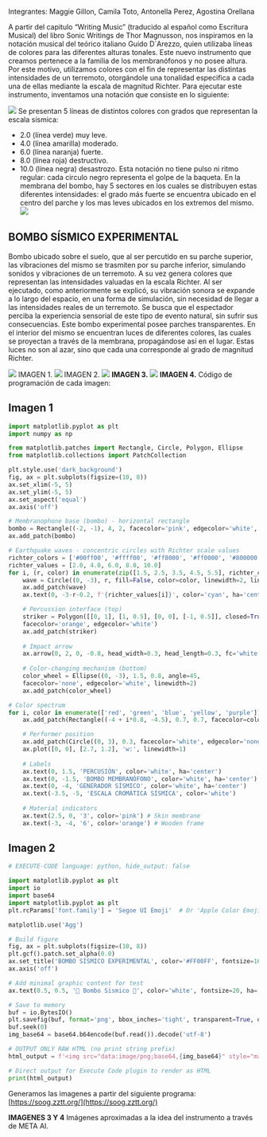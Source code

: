 

Integrantes: Maggie Gillon, Camila Toto, Antonella Perez, Agostina Orellana

A partir del capitulo “Writing Music” (traducido al español como Escritura Musical) del libro Sonic Writings de Thor Magnusson, nos inspiramos en la notación musical del teórico italiano Guido D´Arezzo, quien utilizaba líneas de colores para las diferentes alturas tonales. Este nuevo instrumento que creamos pertenece a la familia de los membranófonos y no posee altura. Por este motivo, utilizamos colores con el fin de representar las distintas intensidades de un terremoto, otorgándole una tonalidad especifica a cada una de ellas mediante la escala de magnitud Richter.
Para ejecutar este instrumento, inventamos una notación que consiste en lo siguiente:

![](<img.png>)
Se presentan 5 líneas de distintos colores con grados que representan la escala sísmica:
- 2.0 (línea verde) muy leve.
- 4.0 (línea amarilla) moderado.
- 6.0 (línea naranja) fuerte.
- 8.0 (línea roja) destructivo.
- 10.0 (línea negra) desastrozo.
Esta notación no tiene pulso ni ritmo regular: cada circulo negro representa el golpe de la baqueta. En la membrana del bombo, hay 5 sectores en los cuales se distribuyen estas diferentes intensidades: el grado más fuerte se encuentra ubicado en el centro del parche y los mas leves ubicados en los extremos del mismo.
![](<img 1.png>)

## BOMBO SÍSMICO EXPERIMENTAL
Bombo ubicado sobre el suelo, que al ser percutido en su parche superior, las vibraciones del mismo se trasmiten por su parche inferior, simulando sonidos y vibraciones de un terremoto.
A su vez genera colores que representan las intensidades valuadas en la escala Richter.
Al ser ejecutado, como anteriormente se explicó, su vibración sonora se expande a lo largo del espacio, en una forma de simulación, sin necesidad de llegar a las intensidades reales de un terremoto. Se busca que el espectador perciba la experiencia sensorial de este tipo de evento natural, sin sufrir sus consecuencias.
Este bombo experimental posee parches transparentes. En el interior del mismo se encuentran luces de diferentes colores, las cuales se proyectan a través de la membrana, propagándose así en el lugar. Estas luces no son al azar, sino que cada una corresponde al grado de magnitud Richter.

![](<img.jpeg>)
IMAGEN 1.
![](<img 1.jpeg>)
IMAGEN 2.
![](<img 2.jpeg>)
**IMAGEN 3.**
![](<img 3.jpeg>)
**IMAGEN 4.**
Código de programación de cada imagen:

## Imagen 1

```python
import matplotlib.pyplot as plt
import numpy as np

from matplotlib.patches import Rectangle, Circle, Polygon, Ellipse
from matplotlib.collections import PatchCollection

plt.style.use('dark_background')
fig, ax = plt.subplots(figsize=(10, 8))
ax.set_xlim(-5, 5)
ax.set_ylim(-5, 5)
ax.set_aspect('equal')
ax.axis('off')

# Membranophone base (bombo) - horizontal rectangle
bombo = Rectangle((-2, -1), 4, 2, facecolor='pink', edgecolor='white', linewidth=2)
ax.add_patch(bombo)

# Earthquake waves - concentric circles with Richter scale values
richter_colors = ['#00ff00', '#ffff00', '#ff8000', '#ff0000', '#800000']
richter_values = [2.0, 4.0, 6.0, 8.0, 10.0]
for i, (r, color) in enumerate(zip([1.5, 2.5, 3.5, 4.5, 5.5], richter_colors)):
	wave = Circle((0, -3), r, fill=False, color=color, linewidth=2, linestyle='--')
	ax.add_patch(wave)
	ax.text(0, -3-r-0.2, f'{richter_values[i]}', color='cyan', ha='center')

	# Percussion interface (top)
	striker = Polygon([[0, 1], [1, 0.5], [0, 0], [-1, 0.5]], closed=True,
	facecolor='orange', edgecolor='white')
	ax.add_patch(striker)
	
	# Impact arrow
	ax.arrow(0, 2, 0, -0.8, head_width=0.3, head_length=0.3, fc='white', ec='white')
	
	# Color-changing mechanism (bottom)
	color_wheel = Ellipse((0, -3), 1.5, 0.8, angle=45,
	facecolor='none', edgecolor='white', linewidth=2)
	ax.add_patch(color_wheel)

# Color spectrum
for i, color in enumerate(['red', 'green', 'blue', 'yellow', 'purple']):
	ax.add_patch(Rectangle((-4 + i*0.8, -4.5), 0.7, 0.7, facecolor=color))

	# Performer position
	ax.add_patch(Circle((0, 3), 0.3, facecolor='white', edgecolor='none'))
	ax.plot([0, 0], [2.7, 1.2], 'w:', linewidth=1)
	
	# Labels
	ax.text(0, 1.5, 'PERCUSIÓN', color='white', ha='center')
	ax.text(0, -1.5, 'BOMBO MEMBRANÓFONO', color='white', ha='center')
	ax.text(0, -4, 'GENERADOR SÍSMICO', color='white', ha='center')
	ax.text(-3.5, -5, 'ESCALA CROMÁTICA SÍSMICA', color='white')
	
	# Material indicators
	ax.text(2.5, 0, '3', color='pink') # Skin membrane
	ax.text(-3, -4, '6', color='orange') # Wooden frame
```



## Imagen 2

```python
# EXECUTE-CODE language: python, hide_output: false

import matplotlib.pyplot as plt
import io
import base64
import matplotlib.pyplot as plt
plt.rcParams['font.family'] = 'Segoe UI Emoji'  # Or 'Apple Color Emoji' or 'Noto Color Emoji'

matplotlib.use('Agg')

# Build figure
fig, ax = plt.subplots(figsize=(10, 8))
plt.gcf().patch.set_alpha(0.0)
ax.set_title('BOMBO SÍSMICO EXPERIMENTAL', color='#FF00FF', fontsize=16, pad=20)
ax.axis('off')

# Add minimal graphic content for test
ax.text(0.5, 0.5, '🎵 Bombo Sismico 🎵', color='white', fontsize=20, ha='center', va='center', transform=ax.transAxes)

# Save to memory
buf = io.BytesIO()
plt.savefig(buf, format='png', bbox_inches='tight', transparent=True, dpi=300)
buf.seek(0)
img_base64 = base64.b64encode(buf.read()).decode('utf-8')

# OUTPUT ONLY RAW HTML (no print string prefix)
html_output = f'<img src="data:image/png;base64,{img_base64}" style="max-width: 100%;">'

# Direct output for Execute Code plugin to render as HTML
print(html_output)
```







Generamos las imagenes a partir del siguiente programa: [https://soog.zztt.org/](https://soog.zztt.org/)


**IMAGENES 3 Y 4**
Imágenes aproximadas a la idea del instrumento a través de META AI.